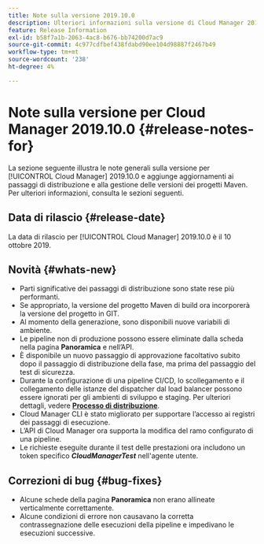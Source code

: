 ```yaml
---
title: Note sulla versione 2019.10.0
description: Ulteriori informazioni sulla versione di Cloud Manager 2019.10.0.
feature: Release Information
exl-id: b58f7a1b-2063-4ac8-b676-bb74200d7ac9
source-git-commit: 4c977cdfbef438fdabd90ee104d98887f2467b49
workflow-type: tm+mt
source-wordcount: '238'
ht-degree: 4%

---
```


# Note sulla versione per Cloud Manager 2019.10.0 {#release-notes-for}

La sezione seguente illustra le note generali sulla versione per [!UICONTROL Cloud Manager] 2019.10.0 e aggiunge aggiornamenti ai passaggi di distribuzione e alla gestione delle versioni dei progetti Maven.
Per ulteriori informazioni, consulta le sezioni seguenti.

## Data di rilascio {#release-date}

La data di rilascio per [!UICONTROL Cloud Manager] 2019.10.0 è il 10 ottobre 2019.

## Novità {#whats-new}

* Parti significative dei passaggi di distribuzione sono state rese più performanti.
* Se appropriato, la versione del progetto Maven di build ora incorporerà la versione del progetto in GIT.
* Al momento della generazione, sono disponibili nuove variabili di ambiente.
* Le pipeline non di produzione possono essere eliminate dalla scheda nella pagina **Panoramica** e nell’API.
* È disponibile un nuovo passaggio di approvazione facoltativo subito dopo il passaggio di distribuzione della fase, ma prima del passaggio del test di sicurezza.
* Durante la configurazione di una pipeline CI/CD, lo scollegamento e il collegamento delle istanze del dispatcher dal load balancer possono essere ignorati per gli ambienti di sviluppo e staging.
Per ulteriori dettagli, vedere **[Processo di distribuzione](/help/using/code-deployment.md)**.
* Cloud Manager CLI è stato migliorato per supportare l’accesso ai registri dei passaggi di esecuzione.
* L’API di Cloud Manager ora supporta la modifica del ramo configurato di una pipeline.
* Le richieste eseguite durante il test delle prestazioni ora includono un token specifico ***CloudManagerTest*** nell&#39;agente utente.

## Correzioni di bug {#bug-fixes}

* Alcune schede della pagina **Panoramica** non erano allineate verticalmente correttamente.
* Alcune condizioni di errore non causavano la corretta contrassegnazione delle esecuzioni della pipeline e impedivano le esecuzioni successive.
